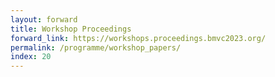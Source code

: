 ```yaml
---
layout: forward
title: Workshop Proceedings
forward_link: https://workshops.proceedings.bmvc2023.org/
permalink: /programme/workshop_papers/
index: 20
---
```


